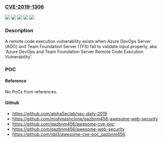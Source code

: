 ### [CVE-2019-1306](https://cve.mitre.org/cgi-bin/cvename.cgi?name=CVE-2019-1306)
![](https://img.shields.io/static/v1?label=Product&message=Azure%20DevOps%20Server%202019%20Update%201&color=blue)
![](https://img.shields.io/static/v1?label=Product&message=Azure%20DevOps%20Server&color=blue)
![](https://img.shields.io/static/v1?label=Product&message=Team%20Foundation%20Server%202018&color=blue)
![](https://img.shields.io/static/v1?label=Version&message=n%2Fa&color=blue)
![](https://img.shields.io/static/v1?label=Vulnerability&message=Remote%20Code%20Execution&color=brighgreen)

### Description

A remote code execution vulnerability exists when Azure DevOps Server (ADO) and Team Foundation Server (TFS) fail to validate input properly, aka 'Azure DevOps and Team Foundation Server Remote Code Execution Vulnerability'.

### POC

#### Reference
No PoCs from references.

#### Github
- https://github.com/alphaSeclab/sec-daily-2019
- https://github.com/mishmashclone/qazbnm456-awesome-web-security
- https://github.com/qazbnm456/awesome-cve-poc
- https://github.com/qazbnm456/awesome-web-security
- https://github.com/xbl3/awesome-cve-poc_qazbnm456

